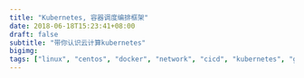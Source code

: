 ```yaml
---
title: "Kubernetes, 容器调度编排框架"
date: 2018-06-18T15:23:41+08:00
draft: false
subtitle: "带你认识云计算kubernetes"
bigimg:
tags: ["linux", "centos", "docker", "network", "cicd", "kubernetes", "golang"]
---
```


<!--more-->